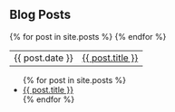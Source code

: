 ## Blog Posts

<table border=0>
  {% for post in site.posts %}
  <tr>
    <td>{{ post.date }}</td>
    <td><a href="{{ post.url }}">{{ post.title }}</a></td>
  </tr>
  {% endfor %}
</table>

<ul>
  {% for post in site.posts %}
    <li>
      <a href="{{ post.url }}">{{ post.title }}</a>
    </li>
  {% endfor %}
</ul>
